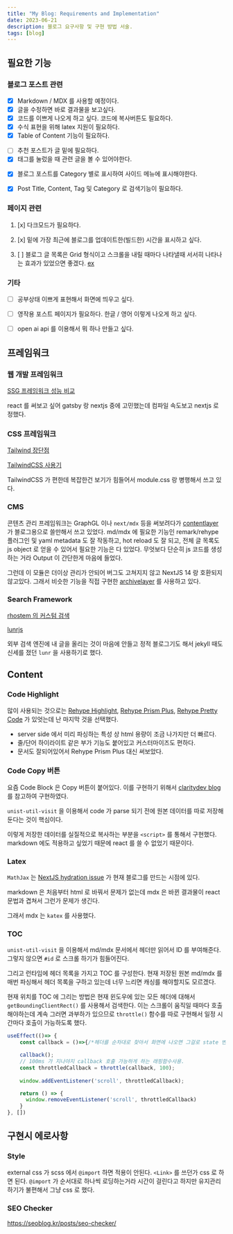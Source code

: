 ```yaml
---
title: "My Blog: Requirements and Implementation"
date: 2023-06-21
description: 블로그 요구사항 및 구현 방법 서술.
tags: [blog]
---
```


## 필요한 기능


### 블로그 포스트 관련

- [x] Markdown / MDX 를 사용할 예정이다.
- [X] 글을 수정하면 바로 결과물을 보고싶다.
- [x] 코드를 이쁘게 나오게 하고 싶다. 코드에 복사버튼도 필요하다.
- [x] 수식 표현을 위해 latex 지원이 필요하다.
- [x] Table of Content 기능이 필요하다.
+ [ ] 추천 포스트가 글 밑에 필요하다.
+ [x] 태그를 눌렀을 때 관련 글을 볼 수 있어야한다.
- [X] 블로그 포스트를 Category 별로 표시하여 사이드 메뉴에 표시해야한다.
- [x] Post Title, Content, Tag 및 Category 로 검색기능이 필요하다.


### 페이지 관련

1. [x] 다크모드가 필요하다.

2. [x] 밑에 가장 최근에 블로그를 업데이트한(빌드한) 시간을 표시하고 싶다. 

3. [ ] 블로그 글 목록은 Grid 형식이고 스크롤을 내릴 때마다 나타낼때 서서히 나타나는 효과가 있었으면 좋겠다. [ex](https://blog.itcode.dev/comments)



### 기타

+ [ ] 공부상태 이쁘게 표현해서 화면에 띄우고 싶다. 
+ [ ] 영작용 포스트 페이지가 필요하다. 한글 / 영어 이렇게 나오게 하고 싶다.
+ [ ] open ai api 를 이용해서 뭐 하나 만들고 싶다.




## 프레임워크

### 웹 개발 프레임워크

[SSG 프레임워크 성능 비교](https://css-tricks.com/comparing-static-site-generator-build-times/)

react 를 써보고 싶어 gatsby 랑 nextjs 중에 고민했는데 컴파일 속도보고 nextjs 로 정했다.


### CSS 프레임워크

[Tailwind 장단점](https://ykss.netlify.app/translation/the_pros_and_cons_of_tailwindcss/)

[TailwindCSS 사용기](https://fe-developers.kakaoent.com/2022/220303-tailwind-tips/)

TailwindCSS 가 편한데 복잡한건 보기가 힘들어서 module.css 랑 병행해서 쓰고 있다.


### CMS

콘텐츠 관리 프레임워크는 GraphGL 이나 ```next/mdx``` 등을 써보려다가 [contentlayer](https://www.contentlayer.dev/) 가 블로그용으로 쓸만해서 쓰고 있었다. md/mdx 에 필요한 기능인 remark/rehype 플러그인 및 yaml metadata 도 잘 작동하고, hot reload 도 잘 되고, 전체 글 목록도 js object 로 얻을 수 있어서 필요한 기능은 다 있었다. 무엇보다 단순히 js 코드를 생성하는 거라 Output 이 간단한게 마음에 들었다.

그런데 이 모듈은 더이상 관리가 안되어 버그도 고쳐지지 않고 NextJS 14 랑 호환되지 않고있다. 그래서 비슷한 기능을 직접 구현한 [archivelayer](https://www.npmjs.com/package/archivelayer) 를 사용하고 있다.


### Search Framework

[rhostem 의 커스텀 검색](https://blog.rhostem.com/posts/2018-08-23-blog-search)

[lunrjs](https://lunrjs.com/)

외부 검색 엔진에 내 글을 올리는 것이 마음에 안들고 정적 블로그기도 해서 jekyll 때도 신세를 졌던 ```lunr``` 을 사용하기로 했다.


## Content

### Code Highlight

많이 사용되는 것으로는
[Rehype Highlight](https://www.npmjs.com/package/rehype-highlight), 
[Rehype Prism Plus](https://www.npmjs.com/package/rehype-prism-plus), 
[Rehype Pretty Code](https://rehype-pretty-code.netlify.app/)
가 있엇는데 난 마지막 것을 선택했다.
+ server side 에서 미리 파싱하는 특성 상 html 용량이 조금 나가지만 더 빠르다.
+ 줄/단어 하이라이트 같은 부가 기능도 붙어있고 커스터마이즈도 편하다.
+ 문서도 잘되어있어서 Rehype Prism Plus 대신 써보았다. 

### Code Copy 버튼

요즘 Code Block 은 Copy 버튼이 붙어있다. 이를 구현하기 위해서 [claritydev blog](https://claritydev.net/blog/copy-to-clipboard-button-nextjs-mdx-rehype) 를 참고하여 구현하였다.

```unist-util-visit``` 을 이용해서 code 가 parse 되기 전에 원본 데이터를 따로 저장해둔다는 것이 핵심이다.

이렇게 저장한 데이터를 실질적으로 복사하는 부분을 ```<script>``` 를 통해서 구현했다. markdown 에도 적용하고 싶었기 때문에 react 를 쓸 수 없었기 때문이다.

### Latex

```MathJax``` 는 [NextJS hydration issue](https://github.com/remarkjs/remark-math/issues/80) 가 현재 블로그를 만드는 시점에 있다. 

markdown 은 처음부터 html 로 바꿔서 문제가 없는데 mdx 은 바뀐 결과물이 react 문법과 겹쳐서 그런가 문제가 생긴다.

그래서 mdx 는 ```katex``` 를 사용했다.



### TOC

```unist-util-visit``` 을 이용해서 md/mdx 문서에서 헤더만 읽어서 ID 를 부여해준다. 그렇지 않으면 ```#id``` 로 스크롤 하기가 힘들어진다.

그리고 런타임에 헤더 목록을 가지고 TOC 를 구성한다. 현재 저장된 원본 md/mdx 를 매번 파싱해서 헤더 목록을 구하고 있는데 너무 느리면 캐싱를 해야할지도 모르겠다.

현재 위치를 TOC 에 그리는 방법은 현재 윈도우에 있는 모든 헤더에 대해서 ```getBoundingClientRect()``` 를 사용해서 검색한다. 이는 스크롤이 움직일 때마다 호출해야하는데 계속 그러면 과부하가 있으므로 ```throttle()``` 함수를 따로 구현해서 일정 시간마다 호출이 가능하도록 했다.

```js
useEffect(()=> {
    const callback = ()=>{/*헤더를 순차대로 찾아서 화면에 나오면 그걸로 state 변경*/}

    callback();
    // 100ms 가 지나야지 callback 호출 가능하게 하는 래핑함수사용.
    const throttledCallback = throttle(callback, 100);
    
    window.addEventListener('scroll', throttledCallback);

    return () => {
      window.removeEventListener('scroll', throttledCallback)
    }
}, [])
```


## 구현시 에로사항

### Style

external css 가 scss 에서 ```@import``` 하면 적용이 안된다. ```<Link>``` 를 쓰던가 css 로 하면 된다. ```@import``` 가 순서대로 하나씩 로딩하는거라 시간이 걸린다고 하지만 유지관리 하기가 불편해서 그냥 css 로 했다.

### SEO Checker

https://seoblog.kr/posts/seo-checker/